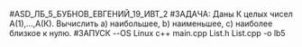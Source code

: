 #ASD_ЛБ_5_БУБНОВ_ЕВГЕНИЙ_19_ИВТ_2
#ЗАДАЧА:
    Даны К целых чисел А(1),...,А(К). Вычислить
    а) наибольшее,
    b) наименьшее,
    c) наиболее близкое к нулю.
#ЗАПУСК
    --OS Linux c++ main.cpp List.h List.cpp -o lb5